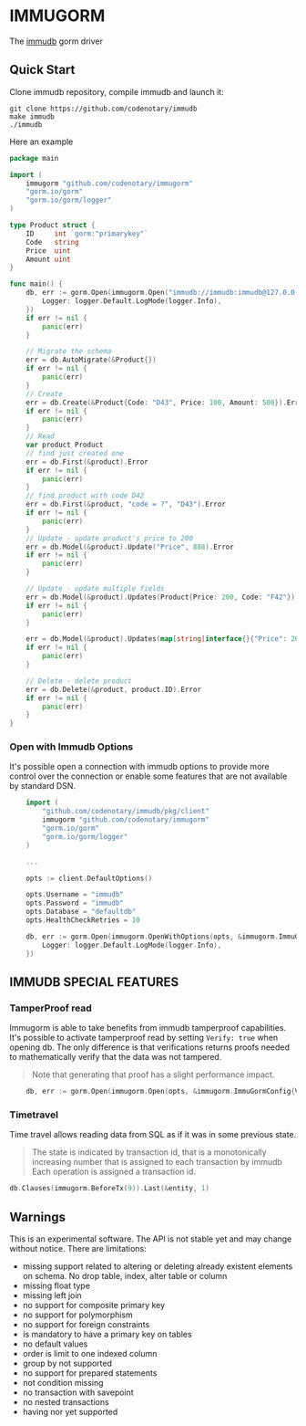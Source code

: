 # IMMUGORM
The [immudb](https://github.com/codenotary/immudb) gorm driver

## Quick Start
Clone immudb repository, compile immudb and launch it:
```shell
git clone https://github.com/codenotary/immudb
make immudb
./immudb
```

Here an example
```go
package main

import (
    immugorm "github.com/codenotary/immugorm"
    "gorm.io/gorm"
    "gorm.io/gorm/logger"
)

type Product struct {
    ID     int `gorm:"primarykey"`
    Code   string
    Price  uint
    Amount uint
}

func main() {
	db, err := gorm.Open(immugorm.Open("immudb://immudb:immudb@127.0.0.1:3322/defaultdb?sslmode=disable", &immugorm.ImmuGormConfig{Verify: false}), &gorm.Config{
		Logger: logger.Default.LogMode(logger.Info),
	})
	if err != nil {
		panic(err)
	}

	// Migrate the schema
	err = db.AutoMigrate(&Product{})
	if err != nil {
		panic(err)
	}
	// Create
	err = db.Create(&Product{Code: "D43", Price: 100, Amount: 500}).Error
	if err != nil {
		panic(err)
	}
	// Read
	var product Product
	// find just created one
	err = db.First(&product).Error
	if err != nil {
		panic(err)
	}
	// find product with code D42
	err = db.First(&product, "code = ?", "D43").Error
	if err != nil {
		panic(err)
	}
	// Update - update product's price to 200
	err = db.Model(&product).Update("Price", 888).Error
	if err != nil {
		panic(err)
	}

	// Update - update multiple fields
	err = db.Model(&product).Updates(Product{Price: 200, Code: "F42"}).Error
	if err != nil {
		panic(err)
	}

	err = db.Model(&product).Updates(map[string]interface{}{"Price": 200, "Code": "F42"}).Error
	if err != nil {
		panic(err)
	}

	// Delete - delete product
	err = db.Delete(&product, product.ID).Error
	if err != nil {
		panic(err)
	}
}
```

### Open with Immudb Options
It's possible open a connection with immudb options to provide more control over the connection or enable some features that are not available by standard DSN.
```go
    import (
        "github.com/codenotary/immudb/pkg/client"
        immugorm "github.com/codenotary/immugorm"
        "gorm.io/gorm"
        "gorm.io/gorm/logger"
    )

    ...

    opts := client.DefaultOptions()

    opts.Username = "immudb"
    opts.Password = "immudb"
    opts.Database = "defaultdb"
    opts.HealthCheckRetries = 10

    db, err := gorm.Open(immugorm.OpenWithOptions(opts, &immugorm.ImmuGormConfig{Verify: false}), &gorm.Config{
        Logger: logger.Default.LogMode(logger.Info),
    })
```

## IMMUDB SPECIAL FEATURES

### TamperProof read
Immugorm is able to take benefits from immudb tamperproof capabilities.
It's possible to activate tamperproof read by setting  `Verify: true` when opening db.
The only difference is that verifications returns proofs needed to mathematically verify that the data was not tampered.
>Note that generating that proof has a slight performance impact.
>
```go
    db, err := gorm.Open(immugorm.Open(opts, &immugorm.ImmuGormConfig{Verify: true}), &gorm.Config{})
```
### Timetravel

Time travel allows reading data from SQL as if it was in some previous state.
> The state is indicated by transaction id, that is a monotonically increasing number that is assigned to each transaction by immudb
> Each operation is assigned a transaction id.
```go
db.Clauses(immugorm.BeforeTx(9)).Last(&entity, 1)
```

## Warnings

This is an experimental software. The API is not stable yet and may change without notice.
There are limitations:
* missing support related to altering or deleting already existent elements on schema. No drop table, index, alter table or column
* missing float type
* missing left join
* no support for composite primary key
* no support for polymorphism
* no support for foreign constraints
* is mandatory to have a primary key on tables
* no default values
* order is limit to one indexed column
* group by not supported
* no support for prepared statements
* not condition missing
* no transaction with savepoint
* no nested transactions
* having nor yet supported
